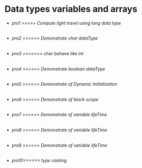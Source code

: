 # Data types variables and arrays 
* ###### pro1 >>>>> Compute light travel using long data type
*  ###### pro2 >>>>>> Demonstrate char dataType 
* ###### pro3 >>>>>>> char behave like int 
*  ###### pro4 >>>>>> Demonstrate boolean dataType
*  ###### pro5 >>>>>> Demonstrate of Dynamic Initialization
*  ###### pro6 >>>>>> Demonstrate of  block scope
*  ###### pro7 >>>>>> Demonstrate of  variable lifeTime 
*  ###### pro8 >>>>>> Demonstrate of  variable lifeTime 
*  ###### pro9 >>>>>> Demonstrate of  variable lifeTime 
*  ###### pro10>>>>>> type casting 